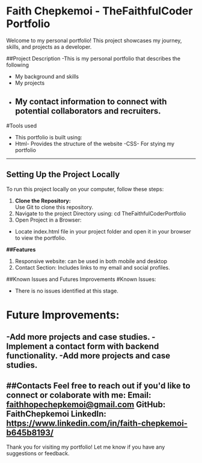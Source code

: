 # Faith Chepkemoi - TheFaithfulCoder Portfolio

Welcome to my personal portfolio! This project showcases my journey, skills, and projects as a developer.

##Project Description
-This is my personal portfolio that describes the following
  - My background and skills
  - My projects
  - My contact information to connect with potential collaborators and recruiters.
    ---------------------------------------------------------------------------------------------------------

#Tools used
- This portfolio is built using: 
- Html- Provides the structure of the website
-CSS- For stying my portfolio
-------------------------------------------------------------------------

## Setting Up the Project Locally  

To run this project locally on your computer, follow these steps:  

1. **Clone the Repository:**  
   Use Git to clone this repository.
2. Navigate to the project Directory using:
  cd TheFaithfulCoderPortfolio
3. Open Project in a Browser:
  - Locate index.html file in your project folder and open it in your browser to view the portfolio.

**##Features**
1. Responsive website: can be used in both mobile and desktop
2. Contact Section: Includes links to my email and social profiles.

##Known Issues and Futures Improvements
 #Known Issues:
 - There is no issues identified at this stage.

 # Future Improvements:
  -Add more projects and case studies.
  -Implement a contact form with backend functionality.
  -Add more projects and case studies.
--------------------------------------------------------------------------------------------------------
**##Contacts**
Feel free to reach out if you'd like to connect or colaborate with me:
Email: faithhopechepkemoi@gmail.com
GitHub: FaithChepkemoi
LinkedIn: https://www.linkedin.com/in/faith-chepkemoi-b645b8193/
---------------------------------------------------------------------------------------------------------------
Thank you for visiting my portfolio! Let me know if you have any suggestions or feedback.

